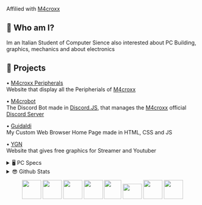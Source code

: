 Affilied with [M4croxx](https://github.com/m4croxx)

## 🤔 Who am I?

Im an Italian Student of Computer Sience also interested about PC Building, graphics, mechanics and about electronics


## 📄 Projects

• [M4croxx Peripherals](https://m4croxx.github.io) <br>
Website that display all the Peripherials of [M4croxx](https://github.com/m4croxx)

• [M4crobot](https://github.com/hemeraleback/m4crobot) <br>
The Discord Bot made in [Discord.JS](https://discord.js.org/), that manages the [M4croxx](https://github.com) official [Discord Server](https://discord.gg/2H8CXeJjFF)

• [Guidaldi](https://github.com/hemeraleback/webbrowser) <br>
My Custom Web Browser Home Page made in HTML, CSS and JS

• [YGN](https://rightofficial.github.io/YGN) <br>
Website that gives free graphics for Streamer and Youtuber

<details>
<summary> 🖥️ PC Specs</summary>


CPU : [i7-17000F](https://www.amazon.it/dp/B08TX3MXV5/?coliid=I3M8QB44T1YWUT&colid=13YCH284JN61W&psc=1&ref_=gv_ov_lig_pi_dp)

GPU : HP RTX 3060 12 GB VRAM

RAM : [16x2GB 3200MHZ CL16](https://www.amazon.it/dp/B0897V51S8/?coliid=I18WCZ41DVPM4Y&colid=13YCH284JN61W&psc=1&ref_=gv_ov_lig_pi_dp)

SSD : [M.2 500 GB 2400 MB/S](https://www.amazon.it/dp/B086BGWNY8/?coliid=I2GIIJZLMMZXAA&colid=13YCH284JN61W&psc=1&ref_=gv_ov_lig_pi_dp)

SSD : [SATA 480 GB 520 MB/S](https://www.amazon.it/dp/B01C2JJB0G/?coliid=I2ER03Z3SN5EBZ&colid=13YCH284JN61W&psc=1&ref_=gv_ov_lig_pi_dp)

HDD : [1TB](https://www.amazon.it/dp/B0711YN12S/?coliid=I1YWFN3W1X8M9Y&colid=13YCH284JN61W&psc=1&ref_=gv_ov_lig_pi_dp)

</details>

<details>
<summary> 😎 Github Stats</summary>

![Hemeraleback Github Stats](https://github-readme-stats.vercel.app/api?username=hemeraleback&show_icons=true&theme=dark)
[![Top Langs](https://github-readme-stats.vercel.app/api/top-langs/?username=hemeraleback&layout=compact&theme=dark)](https://github.com/hemeraleback)

</details>
<p align="center">
<!-- HTML -->
<img src="https://raw.githubusercontent.com/danielcranney/readme-generator/main/public/icons/skills/html5-colored.svg" width="50" height="50">
<!-- CSS -->
<img src="https://raw.githubusercontent.com/danielcranney/readme-generator/main/public/icons/skills/css3-colored.svg" width="50" height="50">
<!-- JavaScript -->
<img src="https://camo.githubusercontent.com/442c452cb73752bb1914ce03fce2017056d651a2099696b8594ddf5ccc74825e/68747470733a2f2f63646e2e6a7364656c6976722e6e65742f67682f64657669636f6e732f64657669636f6e2f69636f6e732f6a6176617363726970742f6a6176617363726970742d6f726967696e616c2e737667" width="50" height="50">
<!-- Node.JS -->
<img src="https://raw.githubusercontent.com/danielcranney/readme-generator/main/public/icons/skills/nodejs-colored.svg" width="50" height="50">
<!-- C++ -->
<a target="_blank" href="https://github.com/hemeraleback/Cpp"><img src="https://upload.wikimedia.org/wikipedia/commons/thumb/1/18/ISO_C%2B%2B_Logo.svg/911px-ISO_C%2B%2B_Logo.svg.png" width="45" height="50"/></a>
<!-- R -->
<img src="https://humancoders-formations.s3.amazonaws.com/uploads/course/logo/69/formation-langage-r.png" width="50" height="40"> 
<!-- VisualBasic -->
<a target="_blank" href="https://github.com/hemeraleback/VisualBasic"><img src="https://upload.wikimedia.org/wikipedia/commons/thumb/4/40/VB.NET_Logo.svg/2048px-VB.NET_Logo.svg.png" width="50" height="50"/></a>
<!-- Python -->
<a target="_blank" href="https://github.com/hemeraleback/Python"><img src="https://raw.githubusercontent.com/danielcranney/readme-generator/main/public/icons/skills/python-colored.svg" width="50" height="50"/></a>
</p>
